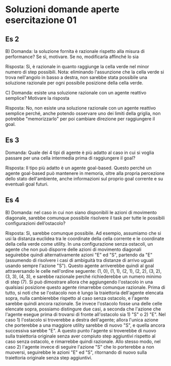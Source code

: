 # Soluzioni domande aperte esercitazione 01

## Es 2

B) Domanda: la soluzione fornita è razionale rispetto alla misura
di performance? Se sì, motivare. Se no, modificarla
affinché lo sia

Risposta: Sì, è razionale in quanto raggiunge la cella verde nel minor numero
di step possibili. Nota: eliminando l'assunzione che la cella verde si trova nell'angolo
in basso a destra, non sarebbe stata possibile una soluzione
razionale per ogni possibile posizione della cella verde.

C) Domanda: esiste una soluzione razionale con un agente
reattivo semplice? Motivare la risposta

Risposta: No, non esiste una soluzione razionale con un agente reattivo
semplice perché, anche potendo osservare uno dei limiti della
griglia, non potrebbe "memorizzarlo" per poi cambiare direzione per
raggiungere il goal.

## Es 3

Domanda: Quale dei 4 tipi di agente è più adatto al caso in cui si
voglia passare per una cella intermedia prima di
raggiungere il goal?

Risposta: Il tipo più adatto è un agente goal-based. Questo perché un agente 
goal-based può mantenere in memoria, oltre alla propria percezione dello
stato dell'ambiente, anche informazioni sul proprio goal corrente e su
eventuali goal futuri.

## Es 4

B) Domanda: nel caso in cui non siano disponibili le azioni di
movimento diagonale, sarebbe comunque possibile
risolvere il task per tutte le possibili configurazioni
dell’ostacolo?

Risposta: Sì, sarebbe comunque possibile. Ad esempio, assumiamo che si usi la distanza
euclidea tra le coordinate della cella corrente e le coordinate della
cella verde come utility. In una configurazione senza ostacoli, un agente
che non può disporre delle azioni di movimento diagonali seguirebbe quindi
alternativamente azioni "E" ed "S", partendo da "E" 
(assumendo di risolvere i casi di ambiguità tra distanze di arrivo uguali
usando sempre l'azione "S"). Questo agente arriverebbe quindi al goal attraversando
le celle nell'ordine seguente: (1, 0), (1, 1), (2, 1), (2, 2), (3, 2), (3, 3), (4, 3),
e sarebbe razionale perché richiederebbe un numero minimo di step (7).
Si può dimostrare allora che aggiungendo l'ostacolo in una qualsiasi
posizione questo agente rimarrebbe comunque razionale. Prima di tutto,
si noti che se l'ostacolo non è lungo la traiettoria dell'agente
elencata sopra, nulla cambierebbe rispetto al caso senza ostacolo,
e l'agente sarebbe quindi ancora razionale. Se invece l'ostacolo
fosse una delle celle elencate sopra, possiamo distingure due casi,
a seconda che l'azione che l'agente esegue prima di trovarsi
di fronte all'ostacolo sia 1) "S" o 2) "E". Nel caso 1) l'ostacolo
si troverebbe a destra dell'agente; allora l'unica azione che
porterebbe a una maggiore utility sarebbe di nuovo "S", e quella
ancora successiva sarebbe "E". A questo punto l'agente si troverebbe
di nuovo sulla traiettoria originale senza aver compiuto step
aggiuntivi rispetto al caso senza ostacolo, e rimarrebbe quindi
razionale. Allo stesso modo, nel caso 2) l'agente invece di seguire
l'azione "S" che lo porterebbe a non muoversi, seguirebbe le azioni
"E" ed "S", ritornando di nuovo sulla traiettoria originale senza
step aggiuntivi.
